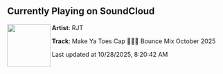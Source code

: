 ## Currently Playing on SoundCloud

[<img align="left" width="100" src="https://i1.sndcdn.com/avatars-000210262748-fknfpx-t500x500.jpg">](https://soundcloud.com/ryan-j-tee/make-ya-toes-cap-proper-bounce-no-smoke-october-2025-mix)

**Artist**: RJT 

**Track**: Make Ya Toes Cap 👯‍♀️🕺 Bounce Mix October 2025

Last updated at 10/28/2025, 8:20:42 AM
